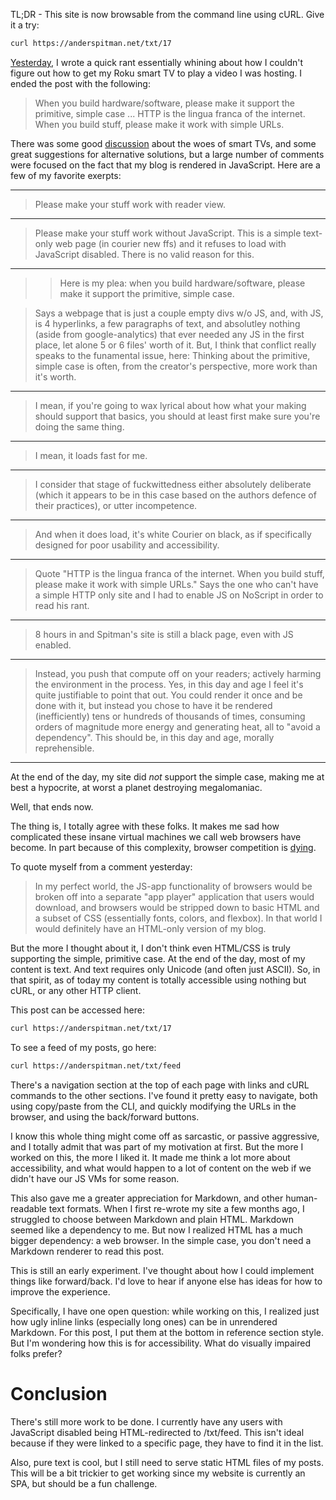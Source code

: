 TL;DR - This site is now browsable from the command line using cURL. Give it
a try:

```bash
curl https://anderspitman.net/txt/17
```

[Yesterday][0], I wrote a quick rant essentially whining about how I couldn't
figure out how to get my Roku smart TV to play a video I was hosting. I ended
the post with the following:

> When you build hardware/software, please make it support the primitive,
> simple case ... HTTP is the lingua franca of the internet. When you build
> stuff, please make it work with simple URLs. 

There was some good [discussion][1] about the woes of smart TVs, and some great
suggestions for alternative solutions, but a large number of comments were
focused on the fact that my blog is rendered in JavaScript. Here are a few of
my favorite exerpts:

---
> Please make your stuff work with reader view.
---

> Please make your stuff work without JavaScript. This is a simple text-only
> web page (in courier new ffs) and it refuses to load with JavaScript
> disabled. There is no valid reason for this. 
---

>> Here is my plea: when you build hardware/software, please make it support
>> the primitive, simple case.

> Says a webpage that is just a couple empty divs w/o JS, and, with JS, is 4
> hyperlinks, a few paragraphs of text, and absolutley nothing (aside from
> google-analytics) that ever needed any JS in the first place, let alone 5 or
> 6 files' worth of it. But, I think that conflict really speaks to the
> funamental issue, here: Thinking about the primitive, simple case is often,
> from the creator's perspective, more work than it's worth. 
---

> I mean, if you're going to wax lyrical about how what your making should
> support that basics, you should at least first make sure you're doing the
> same thing.
---

> I mean, it loads fast for me.
---

> I consider that stage of fuckwittedness either absolutely deliberate (which
> it appears to be in this case based on the authors defence of their
> practices), or utter incompetence.
---

> And when it does load, it's white Courier on black, as if specifically
> designed for poor usability and accessibility.
---

> Quote "HTTP is the lingua franca of the internet. When you build stuff,
> please make it work with simple URLs." Says the one who can't have a simple
> HTTP only site and I had to enable JS on NoScript in order to read his rant. 
---

> 8 hours in and Spitman's site is still a black page, even with JS enabled.
---

> Instead, you push that compute off on your readers; actively harming the
> environment in the process. Yes, in this day and age I feel it's quite
> justifiable to point that out. You could render it once and be done with it,
> but instead you chose to have it be rendered (inefficiently) tens or hundreds
> of thousands of times, consuming orders of magnitude more energy and
> generating heat, all to "avoid a dependency". This should be, in this day and
> age, morally reprehensible.
---

At the end of the day, my site did *not* support the simple case, making me at
best a hypocrite, at worst a planet destroying megalomaniac.

Well, that ends now.

The thing is, I totally agree with these folks. It makes me sad how complicated
these insane virtual machines we call web browsers have become.  In part
because of this complexity, browser competition is [dying][2].

To quote myself from a comment yesterday:

> In my perfect world, the JS-app functionality of browsers would be broken off
> into a separate "app player" application that users would download, and
> browsers would be stripped down to basic HTML and a subset of CSS
> (essentially fonts, colors, and flexbox). In that world I would definitely
> have an HTML-only version of my blog.

But the more I thought about it, I don't think even HTML/CSS is truly
supporting the simple, primitive case. At the end of the day, most of my
content is text. And text requires only Unicode (and often just ASCII). So, in
that spirit, as of today my content is totally accessible using nothing but
cURL, or any other HTTP client.

This post can be accessed here:

```bash
curl https://anderspitman.net/txt/17
```

To see a feed of my posts, go here:

```bash
curl https://anderspitman.net/txt/feed
```

There's a navigation section at the top of each page with links and cURL
commands to the other sections. I've found it pretty easy to navigate, both
using copy/paste from the CLI, and quickly modifying the URLs in the browser,
and using the back/forward buttons.

I know this whole thing might come off as sarcastic, or passive aggressive, and
I totally admit that was part of my motivation at first. But the more I worked
on this, the more I liked it. It made me think a lot more about accessibility,
and what would happen to a lot of content on the web if we didn't have our JS
VMs for some reason.

This also gave me a greater appreciation for Markdown, and other human-readable
text formats. When I first re-wrote my site a few months ago, I struggled to
choose between Markdown and plain HTML. Markdown seemed like a dependency to
me. But now I realized HTML has a much bigger dependency: a web browser. In the
simple case, you don't need a Markdown renderer to read this post.

This is still an early experiment. I've thought about how I could implement
things like forward/back. I'd love to hear if anyone else has ideas for how
to improve the experience.

Specifically, I have one open question: while working on this, I realized just
how ugly inline links (especially long ones) can be in unrendered Markdown. For
this post, I put them at the bottom in reference section style. But I'm
wondering how this is for accessibility. What do visually impaired folks
prefer?

# Conclusion

There's still more work to be done. I currently have any users with JavaScript
disabled being HTML-redirected to /txt/feed. This isn't ideal because if they
were linked to a specific page, they have to find it in the list.

Also, pure text is cool, but I still need to serve static HTML files of my
posts. This will be a bit trickier to get working since my website is currently
an SPA, but should be a fun challenge.


[0]: https://anderspitman.net/16/please-work-with-urls/

[1]: https://news.ycombinator.com/item?id=22038065 

[2]: https://www.theverge.com/2018/12/6/18128648/microsoft-edge-chrome-chromium-browser-changes
